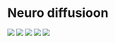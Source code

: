 <h1>Neuro diffusioon</h1>

<div id="badges">
  <a href="https://github.com/FlamesC0der/discord-bot-template/stargazers"><img src="https://img.shields.io/github/stars/FlamesC0der/discord-bot-template"/></a>
  <a href="https://github.com/FlamesC0der/discord-bot-template/issues"><img src="https://img.shields.io/github/issues/FlamesC0der/discord-bot-template"/></a>
  <a href=""><img src="https://img.shields.io/github/last-commit/FlamesC0der/discord-bot-template/master?color=yellow"/></a>
  <a href="https://github.com/FlamesC0der/discord-bot-template/blob/master/LICENSE"><img src="https://img.shields.io/github/license/FlamesC0der/discord-bot-template?color=red"/></a>
  <a href=""><img src="https://img.shields.io/pypi/pyversions/aiogram"/></a>
</div>
